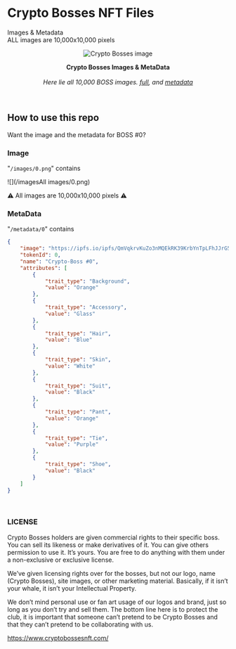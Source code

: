 # Crypto Bosses NFT Files
Images & Metadata<br>
<warning>ALL images are 10,000x10,000 pixels<warning>
<p align="center">
  <a><img src="" title="Crypto Bosses image"/></a>
</p>
<p align="center">
  <b>
    Crypto Bosses Images & MetaData
  </b>

  <br>
  <br><i>Here lie all 10,000 BOSS images. <a href="/images">full</a>, and <a href="/metadata">metadata</a></i>
</p>

<br/>

## How to use this repo

Want the image and the metadata for BOSS #0?

### Image

"`/images/0.png`" contains

![](/imagesAll images/0.png)

⚠️  All images are 10,000x10,000 pixels ⚠️

### MetaData

"`/metadata/0`" contains

```json
{
    "image": "https://ipfs.io/ipfs/QmVqkrvKuZo3nMQEkRK39KrbYnTpLFhJJrG5ZGWoipjSyD/0.png",
    "tokenId": 0,
    "name": "Crypto-Boss #0",
    "attributes": [
        {
            "trait_type": "Background",
            "value": "Orange"
        },
        {
            "trait_type": "Accessory",
            "value": "Glass"
        },
        {
            "trait_type": "Hair",
            "value": "Blue"
        },
        {
            "trait_type": "Skin",
            "value": "White"
        },
        {
            "trait_type": "Suit",
            "value": "Black"
        },
        {
            "trait_type": "Pant",
            "value": "Orange"
        },
        {
            "trait_type": "Tie",
            "value": "Purple"
        },
        {
            "trait_type": "Shoe",
            "value": "Black"
        }
    ]
}
```

<br/>

### LICENSE

Crypto Bosses holders are given commercial rights to their specific boss. You can sell its likeness or make derivatives of it. You can give others permission to use it. It’s yours. You are free to do anything with them under a non-exclusive or exclusive license.

We’ve given licensing rights over for the bosses, but not our logo, name (Crypto Bosses), site images, or other marketing material. Basically, if it isn’t your whale, it isn’t your Intellectual Property.

We don’t mind personal use or fan art usage of our logos and brand, just so long as you don’t try and sell them. The bottom line here is to protect the club, it is important that someone can’t pretend to be Crypto Bosses and that they can’t pretend to be collaborating with us.

https://www.cryptobossesnft.com/
